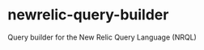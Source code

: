 newrelic-query-builder
======================

Query builder for the New Relic Query Language (NRQL)
